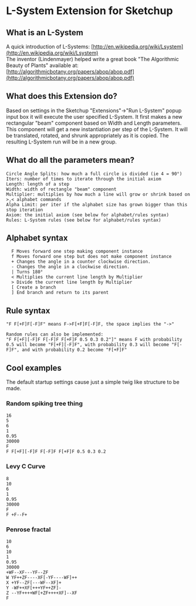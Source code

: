 # L-System Extension for Sketchup

## What is an L-System
A quick introduction of L-Systems: [http://en.wikipedia.org/wiki/Lsystem](http://en.wikipedia.org/wiki/Lsystem)  
The inventor (Lindenmayer) helped write a great book "The Algorithmic Beauty of Plants" available at: [http://algorithmicbotany.org/papers/abop/abop.pdf](http://algorithmicbotany.org/papers/abop/abop.pdf)


## What does this Extension do?
Based on settings in the Sketchup "Extensions"->"Run L-System" popup input box it will execute the user specified L-System. It first makes a new rectangular "beam" component based on Width and Length parameters. This component will get a new instantiation per step of the L-System. It will be translated, rotated, and shrunk appropriately as it is copied. The resulting L-System run will be in a new group.

## What do all the parameters mean?
```
Circle Angle Splits: how much a full circle is divided (ie 4 = 90°)
Iters: number of times to iterate through the initial axiom
Length: length of a step
Width: width of rectangle "beam" component
Multiplier: multiplies by how much a line will grow or shrink based on >,< alphabet commands
Alpha Limit: per iter if the alphabet size has grown bigger than this stop iteration
Axiom: the initial axiom (see below for alphabet/rules syntax)
Rules: L-System rules (see below for alphabet/rules syntax)
```

## Alphabet syntax
```
  F	Moves forward one step making component instance
  f	Moves forward one step but does not make component instance
  +	Changes the angle in a counter clockwise direction.
  -	Changes the angle in a clockwise direction.
  |	Turns 180°
  <	Multiplies the current line length by Multiplier
  >	Divide the current line length by Multiplier
  [	Create a branch
  ]	End branch and return to its parent
```

## Rule syntax
```
"F F[+F]F[-F]F" means F->F[+F]F[-F]F, the space implies the "->"

Random rules can also be implemented:
"F F[+F][-F]F F[-F]F F[+F]F 0.5 0.3 0.2"]" means F with probability 0.5 will become "F[+F][-F]F", with probability 0.3 will become "F[-F]F", and with probability 0.2 become "F[+F]F"
```

## Cool examples
The default startup settings cause just a simple twig like structure to be made.

### Random spiking tree thing
```
16
5
6
1
0.95
30000
F
F F[+F][-F]F F[-F]F F[+F]F 0.5 0.3 0.2
```

### Levy C Curve
```
8
10
6
1
0.95
30000
F
F +F--F+
```

### Penrose fractal
```
10
6
10
1
0.95
30000
+WF--XF---YF--ZF
W YF++ZF----XF[-YF----WF]++
X +YF--ZF[---WF--XF]+
Y -WF++XF[+++YF++ZF]-
Z --YF++++WF[+ZF++++XF]--XF
F
```
